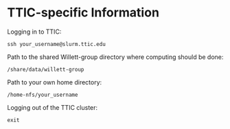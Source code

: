 # TTIC-specific Information

Logging in to TTIC:

```ssh your_username@slurm.ttic.edu```

Path to the shared Willett-group directory where computing should be done:

```/share/data/willett-group```

Path to your own home directory:

```/home-nfs/your_username```

Logging out of the TTIC cluster:

```exit```
